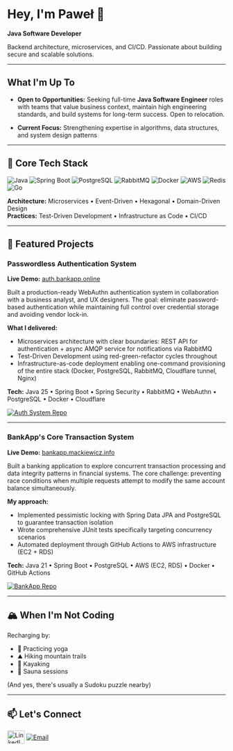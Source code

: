 # Hey, I'm Paweł 👋

**Java Software Developer**

 Backend architecture, microservices, and CI/CD. Passionate about building secure and scalable solutions.

---

## What I'm Up To

- **Open to Opportunities:** Seeking full-time **Java Software Engineer** roles with teams that value business context, maintain high engineering standards, and build systems for long-term success. Open to relocation.
  
- **Current Focus:** Strengthening expertise in algorithms, data structures, and system design patterns
---

## 🧰 Core Tech Stack

<p align="left">
  <img src="https://img.shields.io/badge/Java-25-ED8B00?style=for-the-badge&logo=openjdk&logoColor=white" alt="Java"/>
  <img src="https://img.shields.io/badge/Spring-Boot-6DB33F?style=for-the-badge&logo=spring-boot&logoColor=white" alt="Spring Boot"/>
  <img src="https://img.shields.io/badge/PostgreSQL-4479A1?style=for-the-badge&logo=postgresql&logoColor=white" alt="PostgreSQL"/>
  <img src="https://img.shields.io/badge/RabbitMQ-FF6600?style=for-the-badge&logo=rabbitmq&logoColor=white" alt="RabbitMQ"/>
  <img src="https://img.shields.io/badge/Docker-2496ED?style=for-the-badge&logo=docker&logoColor=white" alt="Docker"/>
  <img src="https://img.shields.io/badge/AWS-232F3E?style=for-the-badge&logo=amazon-aws&logoColor=white" alt="AWS"/>
  <img src="https://img.shields.io/badge/Redis-DC382D?style=for-the-badge&logo=redis&logoColor=white" alt="Redis"/>
  <img src="https://img.shields.io/badge/Go-00ADD8?style=for-the-badge&logo=go&logoColor=white" alt="Go"/>
</p>

**Architecture:** Microservices • Event-Driven • Hexagonal • Domain-Driven Design  
**Practices:** Test-Driven Development • Infrastructure as Code • CI/CD

---

## 💼 Featured Projects

### Passwordless Authentication System
**Live Demo:** [auth.bankapp.online](https://auth.bankapp.online)

Built a production-ready WebAuthn authentication system in collaboration with a business analyst, and UX designers. The goal: eliminate password-based authentication while maintaining full control over credential storage and avoiding vendor lock-in.

**What I delivered:**
- Microservices architecture with clear boundaries: REST API for authentication + async AMQP service for notifications via RabbitMQ
- Test-Driven Development using red-green-refactor cycles throughout
- Infrastructure-as-code deployment enabling one-command provisioning of the entire stack (Docker, PostgreSQL, RabbitMQ, Cloudflare tunnel, Nginx)

**Tech:** Java 25 • Spring Boot • Spring Security • RabbitMQ • WebAuthn • PostgreSQL • Docker • Cloudflare

[![Auth System Repo](https://github-readme-stats.vercel.app/api/pin/?username=BankApp-project&repo=auth&theme=tokyonight&show_owner=true)](https://github.com/BankApp-project/auth)

---

### BankApp's Core Transaction System
**Live Demo:** [bankapp.mackiewicz.info](https://bankapp.mackiewicz.info)

Built a banking application to explore concurrent transaction processing and data integrity patterns in financial systems. The core challenge: preventing race conditions when multiple requests attempt to modify the same account balance simultaneously.

**My approach:**
- Implemented pessimistic locking with Spring Data JPA and PostgreSQL to guarantee transaction isolation
- Wrote comprehensive JUnit tests specifically targeting concurrency scenarios
- Automated deployment through GitHub Actions to AWS infrastructure (EC2 + RDS)

**Tech:** Java 21 • Spring Boot • PostgreSQL • AWS (EC2, RDS) • Docker • GitHub Actions

[![BankApp Repo](https://github-readme-stats.vercel.app/api/pin/?username=pawel-mackiewicz&repo=bankapp&theme=tokyonight&show_owner=true)](https://github.com/pawel-mackiewicz/bankapp)

---

## 🏔️ When I'm Not Coding

Recharging by:
- 🧘 Practicing yoga
- ⛰️ Hiking mountain trails
- 🛶 Kayaking  
- 🧖 Sauna sessions

(And yes, there's usually a Sudoku puzzle nearby)

---

## 📫 Let's Connect

<p align="left">
  <a href="https://linkedin.mackiewicz.info" target="blank"><img align="center" src="https://raw.githubusercontent.com/rahuldkjain/github-profile-readme-generator/master/src/images/icons/Social/linked-in-alt.svg" alt="LinkedIn" height="30" width="40" /></a>
  <a href="mailto:career@mackiewicz.info" target="blank"><img align="center" src="https://img.shields.io/badge/Contact_Me-333333?style=for-the-badge&logo=minutemailer&logoColor=white" alt="Email" /></a>
</p>
